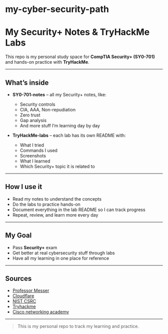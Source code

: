 # my-cyber-security-path
# My Security+ Notes & TryHackMe Labs

This repo is my personal study space for **CompTIA Security+ (SY0-701)** and hands-on practice with **TryHackMe**.

---

## What’s inside

- **SY0-701-notes** – all my Security+ notes, like:
  - Security controls
  - CIA, AAA, Non-repudiation
  - Zero trust
  - Gap analysis
  - And more stuff I’m learning day by day

- **TryHackMe-labs** – each lab has its own README with:
  - What I tried
  - Commands I used
  - Screenshots
  - What I learned
  - Which Security+ topic it is related to

---

## How I use it

- Read my notes to understand the concepts
- Do the labs to practice hands-on
- Document everything in the lab README so I can track progress
- Repeat, review, and learn more every day

---

## My Goal

- Pass **Security+** exam
- Get better at real cybersecurity stuff through labs
- Have all my learning in one place for reference

---

## Sources

- [Professor Messer](https://www.professormesser.com/)  
- [Cloudflare](https://www.cloudflare.com/)  
- [NIST CSRC](https://csrc.nist.gov/)
- [Tryhackme](https://tryhackme.com/)
- [Cisco networking academy](https://netacad.com/)
---

> This is my personal repo to track my learning and practice.
